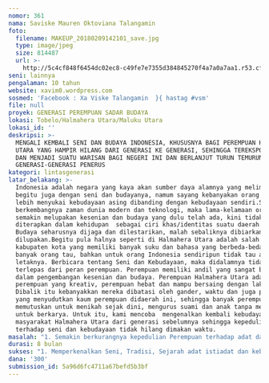 ```yaml
---
nomor: 361
nama: Saviske Mauren Oktoviana Talangamin
foto:
  filename: MAKEUP_20180209142101_save.jpg
  type: image/jpeg
  size: 814487
  url: >-
    http://5c4cf848f6454dc02ec8-c49fe7e7355d384845270f4a7a0a7aa1.r53.cf2.rackcdn.com/2a1cf4e4-1864-43c6-8d1b-e0ef8f9f47d2/MAKEUP_20180209142101_save.jpg
seni: lainnya
pengalaman: 10 tahun
website: xavim0.wordpress.com
sosmed: 'Facebook : Xa Viske Talangamin  }{ hastag #vsm'
file: null
proyek: GENERASI PEREMPUAN SADAR BUDAYA
lokasi: Tobelo/Halmahera Utara/Maluku Utara
lokasi_id: ''
deskripsi: >-
  MENGALI KEMBALI SENI DAN BUDAYA INDONESIA, KHUSUSNYA BAGI PEREMPUAN HALMAHERA
  UTARA YANG HAMPIR HILANG DARI GENERASI KE GENERASI, SEHINGGA TEREKSPOS KEMBALI
  DAN MENJADI SUATU WARISAN BAGI NEGERI INI DAN BERLANJUT TURUN TEMURUN KE
  GENERASI-GENERASI PENERUS
kategori: lintasgenerasi
latar_belakang: >-
  Indonesia adalah negara yang kaya akan sumber daya alamnya yang melimpah ruah,
  begitu juga dengan seni dan budayanya, namum sayang kebanyakan orang Indonesia
  lebih menyukai kebudayaan asing dibanding dengan kebudayaan sendiri.Seiring
  berkembangnya zaman dunia modern dan teknologi, maka lama-kelamaan orang
  semakin melupakan kesenian dan budaya yang dulu telah ada, kini tidak lagi
  diterapkan dalam kehidupan  sebagai ciri khas/identitas suatu daerah. Seni dan
  Budaya seharusnya dijaga dan dilestarikan, malah sebaliknya dibiarkan dan
  dilupakan.Begitu pula halnya seperti di Halmahera Utara adalah salah satu
  kabupaten kota yang memiliki banyak suku dan bahasa yang berbeda-beda dan tak
  banyak orang tau, bahkan untuk orang Indonesia sendiripun tidak tau akan
  letaknya. Berbicara tentang Seni dan Kebudayaan, maka didalamnya tidak
  terlepas dari peran perempuan. Perempuan memiliki andil yang sangat besar
  dalam pengembangan kesenian dan budaya. Perempuan Halmahera Utara adalah
  perempuan yang kreativ, perempuan hebat dan mampu bersaing dengan laki-laki.
  Dibalik itu kebanyakkan mereka dibatasi oleh gander, waktu dan juga pendidikan
  yang menyudutkan kaum perempuan didaerah ini, sehingga banyak perempuan yang
  memutuskan untuk menikah sejak dini, mengurus suami dan anak tanpa melanjutkan
  untuk berkarya. Untuk itu, kami mencoba  mengenalkan kembali kebudayaan
  masyarakat Halmahera Utara dari generasi sebelumnya sehingga kepedulian kita
  terhadap seni dan kebudayaan tidak hilang dimakan waktu.
masalah: "1. Semakin berkurangnya kepedulian Perempuan terhadap adat dan budaya lokal.\r\n2. Peran perempuan dalam pengembangan budaya dari generasi ke generasi\r\n3. Menggali  kembali tradisi dan sejarah dan kebudayaan Khususnya di Halmahera Utara\r\n4.  Diskriminasi KEBUDAYAAN yang dialami Perempuan Halmahera\r\n\r\n5.  Minat berkarya Perempuan Halmahera yang kurang dikarenakan Gander\r\n\r\n"
durasi: 8 bulan
sukses: "1. Memperkenalkan Seni, Tradisi, Sejarah adat istiadat dan kebudayaan generasi ke generasi pada semua orang khususnya perempuan-perempuan Halmahea Utara.\r\n 2. Mengajak  Perempuan-perempuan lintas generasi untuk lebih mengenal Seni dan  kebudayaan yang ada di Indonesia khususnya di Halmahera Utara.\r\n3. Mengkampanyekan dan menyuarkan lintas generasi yang cinta akan Kebudayaan Indonesia.\r\n4. menciptakan perempuan-perempuan lintas generasi yang sadar budaya lewat karya-karya kreativ dan lewat pelatihan/kursus keterampilan.\r\n5. Membuat Pementasan Seni dan Budaya\r\n6. mengarsipkan karya-karya seni dan kebudayaan lewat media dan buku/handbooks\r\n7. Kegiatan ini terus berlanjut agar Seni dan Kebudayaan akan terus dilestarikan.\r\n"
dana: '300'
submission_id: 5a96d6fc4711a67befd5b3bf
---
```

